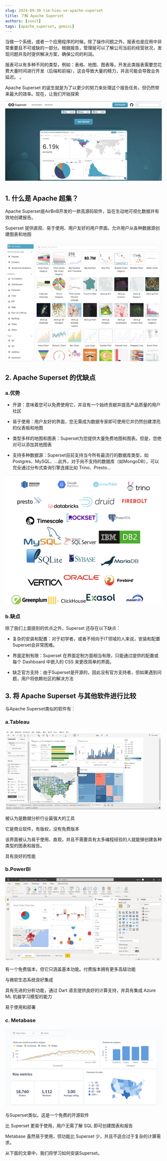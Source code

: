 ```yaml
---
slug: 2024-09-30-tim-hieu-ve-apache-superset
title: 了解 Apache Superset
authors: [sonit]
tags: [apache_superset, gemini]
---
```


当做一个系统，或者一个应用程序的时候。除了操作问题之外，报表也是应用中非常重要且不可或缺的一部分。根据报告，管理层可以了解公司当前的经营状况，发现问题并及时提供解决方案，确保公司的利润。

<!-- truncate -->

报表可以有多种不同的类型，例如：表格、地图、图表等。开发此类报表需要您花费大量时间进行开发（后端和前端），这会导致大量的精力，并且可能会导致业务延迟。 。

Apache Superset 的诞生就是为了以更少的努力来处理这个报告任务，但仍然带来最大的效率。现在，让我们开始探索

![什么是 Apache Superset](./img/apache-superset-la-gi.png)

## 1. 什么是 Apache 超集？

Apache Superset是AirBnB开发的一款高源码软件，旨在生动地可视化数据并有效地创建报告。

Superset 提供直观、易于使用、用户友好的用户界面。允许用户从各种数据源创建图表和地图

![超级集可用地图类型](./img/gallery.jpg)

## 2. Apache Superset 的优缺点

### a.优势

* 开源：意味着您可以免费使用它，并且有一个始终贡献并提高产品质量的用户社区

* 易于使用：用户友好的界面，您无需成为数据专家即可使用它并仍然创建漂亮的仪表板和地图

* 类型多样的地图和图表：Superset为您提供大量免费地图和图表。但是，您绝对可以添加其他图表

* 支持多种数据源：Superset目前支持当今所有最流行的数据库类型，如Postgres、MySQL、...此外，对于尚不支持的数据库（如MongoDB），可以完全通过分布式查询引擎连接比如 Trino、Presto...

![Superset 支持的数据库](./img/db-support.png)

### b.缺点

除了我们上面提到的优点之外，Superset 还存在以下缺点：

* 复杂的安装和配置：对于初学者，或者不倾向于IT领域的人来说，安装和配置Superset会非常困难。

* 界面定制有限：Superset 在界面定制方面相当有限，只能通过提供的配置或每个 Dashboard 中嵌入的 CSS 来更改简单的界面。

* 缺乏官方支持：由于Superset是开源的，因此没有官方支持者，但如果遇到问题，用户将依赖社区的解决方法

## 3. 将 Apache Superset 与其他软件进行比较

与Apache Superset类似的软件有：

### a.Tableau

![Superset 与 Tableau 比较](./img/tableau.png)

被认为是数据分析行业最强大的工具

它是商业软件，有版权，没有免费版本

该界面被认为易于使用、直观，并且不需要具有太多编程经验的人就能够创建各种类型的图表和报告。

具有良好的性能

### b.PowerBI

![Superset 与 PowerBI 的比较](./img/powerbi.png)

有一个免费版本，但它只涵盖基本功能。付费版本拥有更多高级功能

与微软生态系统良好集成

具有先进的分析功能，通过 Dart 语言提供良好的计算支持，并具有集成 Azure ML 机器学习模型的能力

易于使用和部署

### c. Metabase

![比较超集与元数据库](./img/metabase.png)

与Superset类似，这是一个免费的开源软件

比 Superset 更易于使用，用户无需了解 SQL 即可创建图表和报告

Metabase 虽然易于使用，但功能比 Superset 少，并且不适合过于复杂的计算需求。

从下面的文章中，我们将学习如何安装Superset。